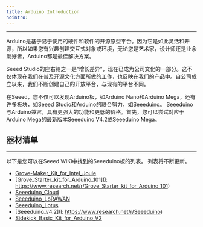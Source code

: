 ```yaml
---
title: Arduino Introduction
nointro:
---
```


---

Arduino是基于易于使用的硬件和软件的开源原型平台。因为它是如此灵活和开源，所以如果您有兴趣创建交互式对象或环境，无论您是艺术家，设计师还是业余爱好者，Arduino都是最佳解决方案。

Seeed Studio的座右铭之一是“增长差异”，现在已成为公司文化的一部分。这不仅体现在我们在普及开源文化方面所做的工作，也反映在我们的产品中。自公司成立以来，我们不断创建自己的开放平台，与现有的平台不同。

在Seeed，您不仅可以发现Arduino板，如Arduino Nano和Arduino Mega，还有许多板块，如Seeed Studio和Arduino的联合努力，如Seeeduino。 Seeeduino与Arduino兼容，具有更强大的功能和更低的价格。首先，您可以尝试对应于Arduino Mega的最新版本Seeeduino V4.2或Seeeduino Mega。

## 器材清单
---

以下是您可以在Seeed WiKi中找到的Seeeduino板的列表。 列表将不断更新。


* [Grove-Maker_Kit_for_Intel_Joule](110060577)
* [Grove_Starter_kit_for_Arduino_101](l: https://www.research.net/r/Grove_Starter_kit_for_Arduino_101)
* [Seeeduino_Cloud](http://seeed.wiki/Seeeduino_Cloud)
* [Seeeduino_LoRAWAN](http://seeed.wiki/Seeeduino_LoRAWAN)
* [Seeeduino_Lotus](http://seeed.wiki/Seeeduino_Lotus)
* [Seeeduino_v4.2](l: https://www.research.net/r/Seeeduino)
* [Sidekick_Basic_Kit_for_Arduino_V2](http://seeed.wiki/Sidekick_Basic_Kit_for_Arduino_V2)